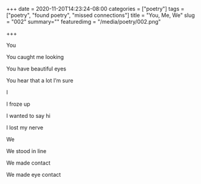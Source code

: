 +++
date = 2020-11-20T14:23:24-08:00
categories = ["poetry"]
tags = ["poetry", "found poetry", "missed connections"]
title = "You, Me, We"
slug = "002"
summary=""
featuredimg = "/media/poetry/002.png"

+++

You

You caught me looking

You have beautiful eyes

You hear that a lot I’m sure

I

I froze up

I wanted to say hi

I lost my nerve

We

We stood in line

We made contact

We made eye contact
